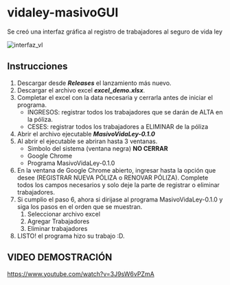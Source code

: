 # vidaley-masivoGUI
Se creó una interfaz gráfica al registro de trabajadores al seguro de vida ley

![interfaz_vl](https://github.com/sejo-stereo/vidaley-masivoGUI/assets/51570964/05f3ab99-456f-437f-b62c-6491384454be)

## Instrucciones
1. Descargar desde ***Releases*** el lanzamiento más nuevo.
2. Descargar el archivo excel ***excel_demo.xlsx***.
3. Completar el excel con la data necesaria y cerrarla antes de iniciar el programa.
   - INGRESOS: registrar todos los trabajadores que se darán de ALTA en la póliza.
   - CESES: registrar todos los trabajadores a ELIMINAR de la póliza
4. Abrir el archivo ejecutable ***MasivoVidaLey-0.1.0***
5. Al abrir el ejecutable se abriran hasta 3 ventanas.
   - Simbolo del sistema (ventana negra) **NO CERRAR**
   - Google Chrome
   - Programa MasivoVidaLey-0.1.0
6. En la ventana de Google Chrome abierto, ingresar hasta la opción que desee (REGISTRAR NUEVA PÓLIZA o RENOVAR PÓLIZA). Complete todos los campos necesarios y solo deje la parte de registrar o eliminar trabajadores.
7. Si cumplio el paso 6, ahora si dirijase al programa MasivoVidaLey-0.1.0 y siga los pasos en el orden que se muestran.
   1. Seleccionar archivo excel
   2. Agregar Trabajadores
   3. Eliminar trabajadores
8. LISTO! el programa hizo su trabajo :D.

## VIDEO DEMOSTRACIÓN

https://www.youtube.com/watch?v=3J9sW6vPZmA
